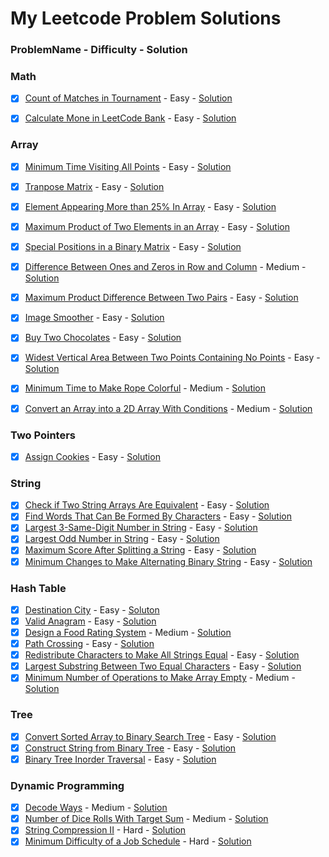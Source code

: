 # My Leetcode Problem Solutions

### ProblemName - Difficulty - Solution

### Math

- [x] [Count of Matches in Tournament](https://leetcode.com/problems/count-of-matches-in-tournament/description/) - Easy - [Solution](/Math/count_of_matches_in_tournament.cpp)
- [x] [Calculate Mone in LeetCode Bank](https://leetcode.com/problems/calculate-money-in-leetcode-bank/description/) - Easy - [Solution](/Math/calculate_money_in_leetcode_bank.cpp)


### Array

- [x] [Minimum Time Visiting All Points](https://leetcode.com/problems/minimum-time-visiting-all-points/description/) - Easy - [Solution](/Array/minimum_time_visiting_all_points.cpp)
- [x] [Tranpose Matrix](https://leetcode.com/problems/transpose-matrix/description/) - Easy - [Solution](/Array/transpose_matrix.cpp)
- [x] [Element Appearing More than 25% In Array](https://leetcode.com/problems/element-appearing-more-than-25-in-sorted-array/description/) - Easy - [Solution](/Array/element_appearing_more_than_25Percent_in_array.cpp)
- [x] [Maximum Product of Two Elements in an Array](https://leetcode.com/problems/maximum-product-of-two-elements-in-an-array/description/) - Easy - [Solution](/Array/maximum_product_of_two_elements_in_an_array.cpp)
- [x] [Special Positions in a Binary Matrix](https://leetcode.com/problems/special-positions-in-a-binary-matrix/description/) - Easy - [Solution](/Array/special_positions_in_a_binary_matrix.cpp)
- [x] [Difference Between Ones and Zeros in Row and Column](https://leetcode.com/problems/difference-between-ones-and-zeros-in-row-and-column/description/) - Medium - [Solution](/Array/difference_between_ones_and_zeros_in_rows_and_columns.cpp) 
- [x] [Maximum Product Difference Between Two Pairs](https://leetcode.com/problems/maximum-product-difference-between-two-pairs/) - Easy - [Solution](/Array/maximum_product_difference_between_two_pairs.cpp)
- [x] [Image Smoother](https://leetcode.com/problems/image-smoother/description/) - Easy - [Solution](/Array/image_smoother.cpp)
- [x] [Buy Two Chocolates](https://leetcode.com/problems/buy-two-chocolates/description/) - Easy - [Solution](/Array/buy_two_chocolates.cpp)
- [x] [Widest Vertical Area Between Two Points Containing No Points](https://leetcode.com/problems/widest-vertical-area-between-two-points-containing-no-points/description/) - Easy - [Solution](/Array/widest_vertical_area_between_two_points_containing_no_points.cpp)
- [x] [Minimum Time to Make Rope Colorful](https://leetcode.com/problems/minimum-time-to-make-rope-colorful/description/) - Medium - [Solution](/Array/minimum_time_to_make_rope_colorful.cpp)
- [x] [Convert an Array into a 2D Array With Conditions](https://leetcode.com/problems/convert-an-array-into-a-2d-array-with-conditions/description) - Medium - [Solution](/Array/convert_an_array_into_2d_array_with_conditions.cpp)


### Two Pointers
- [x] [Assign Cookies](https://leetcode.com/problems/assign-cookies/description/) - Easy - [Solution](/Two%20Pointers/assign_cookies.cpp)

### String

- [x] [Check if Two String Arrays Are Equivalent](https://leetcode.com/problems/check-if-two-string-arrays-are-equivalent/) - Easy - [Solution](https://github.com/Shadman-Ahmed-Chowdhury/LeetCode-Problems-Solutions/blob/master/String/check_if_two_string_arrays_are_equivalent.cpp)
- [x] [Find Words That Can Be Formed By Characters]() - Easy - [Solution](/String/find_words_that_can_be_formed_by_characters.cpp)
- [x] [Largest 3-Same-Digit Number in String](https://leetcode.com/problems/largest-3-same-digit-number-in-string/description) - Easy - [Solution](/String/largest_3_same_digit_number_in_string.cpp)
- [x] [Largest Odd Number in String](https://leetcode.com/problems/largest-odd-number-in-string/description/) - Easy - [Solution](/String/largest_odd_number_in_string.cpp)
- [x] [Maximum Score After Splitting a String](https://leetcode.com/problems/maximum-score-after-splitting-a-string/description/) - Easy - [Solution](/String/maximum_score_after_splitting_a_string.cpp)
- [x] [Minimum Changes to Make Alternating Binary String](https://leetcode.com/problems/minimum-changes-to-make-alternating-binary-string/description/) - Easy - [Solution](/String/minimum_changes_to_make_alternating_binary_string.cpp) 

### Hash Table

- [x] [Destination City](https://leetcode.com/problems/destination-city/description/) - Easy - [Soluton](/Hash%20Table/destination_city.cpp)
- [x] [Valid Anagram](https://leetcode.com/problems/valid-anagram/description/) - Easy - [Solution](/Hash%20Table/valid_anagram.cpp)
- [x] [Design a Food Rating System](https://leetcode.com/problems/design-a-food-rating-system/) - Medium - [Solution](/Hash%20Table/design_a_food_rating_system.cpp)
- [x] [Path Crossing](https://leetcode.com/problems/path-crossing/description/) - Easy - [Solution](/Hash%20Table/path_crossing.cpp)
- [x] [Redistribute Characters to Make All Strings Equal](https://leetcode.com/problems/redistribute-characters-to-make-all-strings-equal/description/) - Easy - [Solution](/Hash%20Table/redistribute_characters_to_make_all_strings_equal.cpp)
- [x] [Largest Substring Between Two Equal Characters](https://leetcode.com/problems/largest-substring-between-two-equal-characters/) - Easy - [Solution](/Hash%20Table/largest_substring_between_two_equal_characters.cpp)
- [x] [Minimum Number of Operations to Make Array Empty](https://leetcode.com/problems/minimum-number-of-operations-to-make-array-empty) - Medium - [Solution](/Hash%20Table/minimum_number_of_operations_to_make_array_empty.cpp)

### Tree

- [x] [Convert Sorted Array to Binary Search Tree](https://leetcode.com/problems/convert-sorted-array-to-binary-search-tree/description/) - Easy - [Solution](https://github.com/Shadman-Ahmed-Chowdhury/LeetCode-Problems-Solutions/blob/master/Tree/convert_sorted_array_to_bst.cpp)
- [x] [Construct String from Binary Tree](https://leetcode.com/problems/construct-string-from-binary-tree/description/) - Easy - [Solution](/Tree/construct_string_from_binary_tree.cpp)
- [x] [Binary Tree Inorder Traversal](https://leetcode.com/problems/binary-tree-inorder-traversal/description/) - Easy - [Solution](/Tree/binary_tree_inorder_traversal.cpp)

### Dynamic Programming
- [x] [Decode Ways](https://leetcode.com/problems/decode-ways/description/) - Medium - [Solution](/Dynamic%20Programming/decode_ways.cpp)
- [x] [Number of Dice Rolls With Target Sum](https://leetcode.com/problems/number-of-dice-rolls-with-target-sum/description/) - Medium - [Solution](/Dynamic%20Programming/number_of_dice_rolls_with_target_sum.cpp)
- [x] [String Compression II](https://leetcode.com/problems/string-compression-ii/description/) - Hard - [Solution](/Dynamic%20Programming/string_compression_ii.cpp)
- [x] [Minimum Difficulty of a Job Schedule](https://leetcode.com/problems/minimum-difficulty-of-a-job-schedule/) - Hard - [Solution](/Dynamic%20Programming/minimum_difficulty_of_a_job_schedule.cpp)